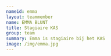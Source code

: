 ```yaml
---
nameid: emma
layout: teammember
name: EMMA BLUNT
title: Stagiaire KAS
group: team
summary: Emma is stagiaire bij het KAS
image: /img/emma.jpg
---
```

